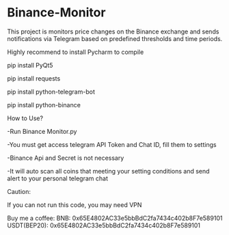 # Binance-Monitor
This project is monitors price changes on the Binance exchange and sends notifications via Telegram based on predefined thresholds and time periods.

Highly recommend to install Pycharm to compile

pip install PyQt5

pip install requests

pip install python-telegram-bot

pip install python-binance


How to Use?

-Run Binance Monitor.py

-You must get access telegram API Token and Chat ID, fill them to settings

-Binance Api and Secret is not necessary

-It will auto scan all coins that meeting your setting conditions and send alert to your personal telegram chat

Caution:

If you can not run this code, you may need VPN

Buy me a coffee:
BNB: 0x65E4802AC33e5bbBdC2fa7434c402b8F7e589101
USDT(BEP20): 0x65E4802AC33e5bbBdC2fa7434c402b8F7e589101



